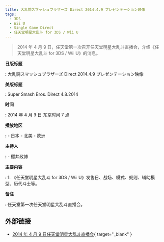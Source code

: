 ```yaml
---
title: 大乱闘スマッシュブラザーズ Direct 2014.4.9 プレゼンテーション映像
tags:
  - 3DS
  - Wii U
  - Single Game Direct
  - 任天堂明星大乱斗 for 3DS / Wii U
---
```


> 2014 年 4 月 9 日，任天堂第一次召开任天堂明星大乱斗直播会，介绍《任天堂明星大乱斗 for 3DS / Wii U》的消息。

**日版标题**

:   大乱闘スマッシュブラザーズ Direct 2014.4.9 プレゼンテーション映像

**美版标题**

:   Super Smash Bros. Direct 4.8.2014

**时间**

:   2014 年 4 月 9 日 东京时间 7 点

**播放地区**

:   - 日本
	- 北美
	- 欧洲

**主持人**

:   - 樱井政博

**主要内容**

:   1. 《任天堂明星大乱斗 for 3DS / Wii U》发售日、战场、模式、规则、辅助模型、历代斗士等。

**备注**

:   任天堂第一次任天堂明星大乱斗直播会。

## 外部链接

- [2014 年 4 月 9 日任天堂明星大乱斗直播会](https://www.bilibili.com/video/BV1DJ411p7ta/){ target="_blank" }
